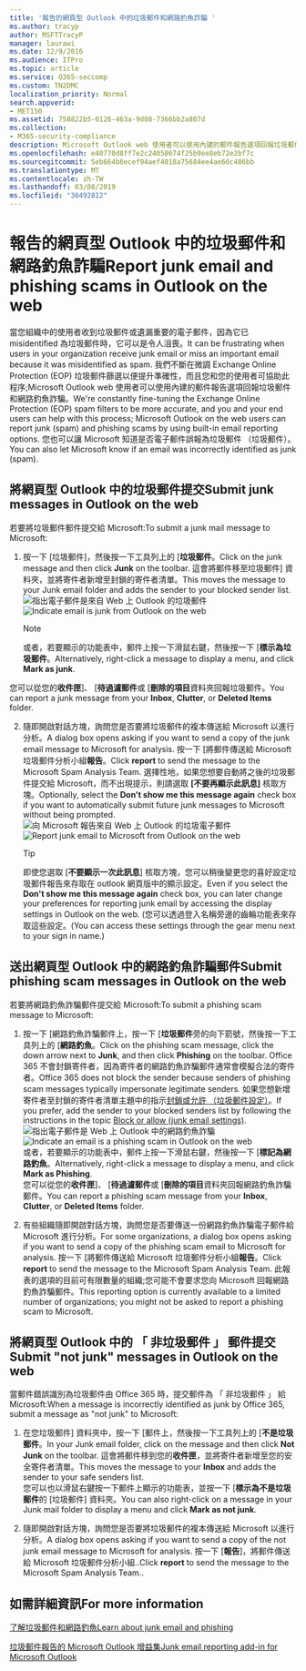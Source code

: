 ```yaml
---
title: '報告的網頁型 Outlook 中的垃圾郵件和網路釣魚詐騙 '
ms.author: tracyp
author: MSFTTracyP
manager: laurawi
ms.date: 12/9/2016
ms.audience: ITPro
ms.topic: article
ms.service: O365-seccomp
ms.custom: TN2DMC
localization_priority: Normal
search.appverid:
- MET150
ms.assetid: 758822b5-0126-463a-9d08-7366bb2a807d
ms.collection:
- M365-security-compliance
description: Microsoft Outlook web 使用者可以使用內建的郵件報告選項回報垃圾郵件和網路釣魚詐騙。 您也可以讓 Microsoft 知道是否電子郵件誤報為垃圾郵件 （垃圾郵件）。
ms.openlocfilehash: e40770d8ff7e2c24058674f25b9ee8eb72e2bf7c
ms.sourcegitcommit: 5eb664b6ecef94aef4018a75684ee4ae66c486bb
ms.translationtype: MT
ms.contentlocale: zh-TW
ms.lasthandoff: 03/08/2019
ms.locfileid: "30492812"
---
```

# <a name="report-junk-email-and-phishing-scams-in-outlook-on-the-web"></a><span data-ttu-id="476ec-104">報告的網頁型 Outlook 中的垃圾郵件和網路釣魚詐騙</span><span class="sxs-lookup"><span data-stu-id="476ec-104">Report junk email and phishing scams in Outlook on the web</span></span> 

<span data-ttu-id="476ec-105">當您組織中的使用者收到垃圾郵件或遺漏重要的電子郵件，因為它已 misidentified 為垃圾郵件時，它可以是令人沮喪。</span><span class="sxs-lookup"><span data-stu-id="476ec-105">It can be frustrating when users in your organization receive junk email or miss an important email because it was misidentified as spam.</span></span> <span data-ttu-id="476ec-106">我們不斷在微調 Exchange Online Protection (EOP) 垃圾郵件篩選以便提升準確性，而且您和您的使用者可協助此程序;Microsoft Outlook web 使用者可以使用內建的郵件報告選項回報垃圾郵件和網路釣魚詐騙。</span><span class="sxs-lookup"><span data-stu-id="476ec-106">We're constantly fine-tuning the Exchange Online Protection (EOP) spam filters to be more accurate, and you and your end users can help with this process; Microsoft Outlook on the web users can report junk (spam) and phishing scams by using built-in email reporting options.</span></span> <span data-ttu-id="476ec-107">您也可以讓 Microsoft 知道是否電子郵件誤報為垃圾郵件 （垃圾郵件）。</span><span class="sxs-lookup"><span data-stu-id="476ec-107">You can also let Microsoft know if an email was incorrectly identified as junk (spam).</span></span>
  
## <a name="submit-junk-messages-in-outlook-on-the-web"></a><span data-ttu-id="476ec-108">將網頁型 Outlook 中的垃圾郵件提交</span><span class="sxs-lookup"><span data-stu-id="476ec-108">Submit junk messages in Outlook on the web</span></span>

<span data-ttu-id="476ec-109">若要將垃圾郵件郵件提交給 Microsoft:</span><span class="sxs-lookup"><span data-stu-id="476ec-109">To submit a junk mail message to Microsoft:</span></span>
  
1. <span data-ttu-id="476ec-110">按一下 [垃圾郵件]，然後按一下工具列上的 [**垃圾郵件**。</span><span class="sxs-lookup"><span data-stu-id="476ec-110">Click on the junk message and then click **Junk** on the toolbar.</span></span> <span data-ttu-id="476ec-111">這會將郵件移至垃圾郵件] 資料夾，並將寄件者新增至封鎖的寄件者清單。</span><span class="sxs-lookup"><span data-stu-id="476ec-111">This moves the message to your Junk email folder and adds the sender to your blocked sender list.</span></span> 
    <span data-ttu-id="476ec-112">![指出電子郵件是來自 Web 上 Outlook 的垃圾郵件](media/a10ae792-aab6-4374-a041-6c3f732eb2e3.png)</span><span class="sxs-lookup"><span data-stu-id="476ec-112">![Indicate email is junk from Outlook on the web](media/a10ae792-aab6-4374-a041-6c3f732eb2e3.png)</span></span>
  
    > [!NOTE]
    > <span data-ttu-id="476ec-113">或者，若要顯示的功能表中，郵件上按一下滑鼠右鍵，然後按一下 [**標示為垃圾郵件**。</span><span class="sxs-lookup"><span data-stu-id="476ec-113">Alternatively, right-click a message to display a menu, and click **Mark as junk**.</span></span> 
  
<span data-ttu-id="476ec-114">您可以從您的**收件匣**]、 [**待過濾郵件**或 [**刪除的項目**資料夾回報垃圾郵件。</span><span class="sxs-lookup"><span data-stu-id="476ec-114">You can report a junk message from your **Inbox**, **Clutter**, or **Deleted Items** folder.</span></span> 
  
2. <span data-ttu-id="476ec-115">隨即開啟對話方塊，詢問您是否要將垃圾郵件的複本傳送給 Microsoft 以進行分析。</span><span class="sxs-lookup"><span data-stu-id="476ec-115">A dialog box opens asking if you want to send a copy of the junk email message to Microsoft for analysis.</span></span> <span data-ttu-id="476ec-116">按一下 [將郵件傳送給 Microsoft 垃圾郵件分析小組**報告**。</span><span class="sxs-lookup"><span data-stu-id="476ec-116">Click **report** to send the message to the Microsoft Spam Analysis Team.</span></span> <span data-ttu-id="476ec-117">選擇性地，如果您想要自動將之後的垃圾郵件提交給 Microsoft，而不出現提示，則請選取 **[不要再顯示此訊息]** 核取方塊。</span><span class="sxs-lookup"><span data-stu-id="476ec-117">Optionally, select the **Don't show me this message again** check box if you want to automatically submit future junk messages to Microsoft without being prompted.</span></span> 
    <span data-ttu-id="476ec-118">![向 Microsoft 報告來自 Web 上 Outlook 的垃圾電子郵件](media/e8d3a9f9-6eb6-4309-ba6d-643dffdb6a33.png)</span><span class="sxs-lookup"><span data-stu-id="476ec-118">![Report junk email to Microsoft from Outlook on the web](media/e8d3a9f9-6eb6-4309-ba6d-643dffdb6a33.png)</span></span>
  
    > [!TIP]
    > <span data-ttu-id="476ec-119">即使您選取 [**不要顯示一次此訊息**] 核取方塊，您可以稍後變更您的喜好設定垃圾郵件報告來存取在 outlook 網頁版中的顯示設定。</span><span class="sxs-lookup"><span data-stu-id="476ec-119">Even if you select the **Don't show me this message again** check box, you can later change your preferences for reporting junk email by accessing the display settings in Outlook on the web.</span></span> <span data-ttu-id="476ec-120">(您可以透過登入名稱旁邊的齒輪功能表來存取這些設定。</span><span class="sxs-lookup"><span data-stu-id="476ec-120">(You can access these settings through the gear menu next to your sign in name.)</span></span> 
  
## <a name="submit-phishing-scam-messages-in-outlook-on-the-web"></a><span data-ttu-id="476ec-121">送出網頁型 Outlook 中的網路釣魚詐騙郵件</span><span class="sxs-lookup"><span data-stu-id="476ec-121">Submit phishing scam messages in Outlook on the web</span></span>

<span data-ttu-id="476ec-122">若要將網路釣魚詐騙郵件提交給 Microsoft:</span><span class="sxs-lookup"><span data-stu-id="476ec-122">To submit a phishing scam message to Microsoft:</span></span>
  
1. <span data-ttu-id="476ec-123">按一下 [網路釣魚詐騙郵件上，按一下 [**垃圾郵件**旁的向下箭號，然後按一下工具列上的 [**網路釣魚**。</span><span class="sxs-lookup"><span data-stu-id="476ec-123">Click on the phishing scam message, click the down arrow next to **Junk**, and then click **Phishing** on the toolbar.</span></span> <span data-ttu-id="476ec-124">Office 365 不會封鎖寄件者，因為寄件者的網路釣魚詐騙郵件通常會模擬合法的寄件者。</span><span class="sxs-lookup"><span data-stu-id="476ec-124">Office 365 does not block the sender because senders of phishing scam messages typically impersonate legitimate senders.</span></span> <span data-ttu-id="476ec-125">如果您想新增寄件者至封鎖的寄件者清單主題中的指示[封鎖或允許 （垃圾郵件設定）](https://go.microsoft.com/fwlink/?LinkId=627572)。</span><span class="sxs-lookup"><span data-stu-id="476ec-125">If you prefer, add the sender to your blocked senders list by following the instructions in the topic [Block or allow (junk email settings)](https://go.microsoft.com/fwlink/?LinkId=627572).</span></span> 
    <span data-ttu-id="476ec-126">![指出電子郵件是 Web 上 Outlook 中的網路釣魚詐騙](media/959bb577-341c-41ee-a159-e46600b2cf8a.png)</span><span class="sxs-lookup"><span data-stu-id="476ec-126">![Indicate an email is a phishing scam in Outlook on the web](media/959bb577-341c-41ee-a159-e46600b2cf8a.png)</span></span><br/><span data-ttu-id="476ec-127">或者，若要顯示的功能表中，郵件上按一下滑鼠右鍵，然後按一下 [**標記為網路釣魚**。</span><span class="sxs-lookup"><span data-stu-id="476ec-127">Alternatively, right-click a message to display a menu, and click **Mark as Phishing**.</span></span><br/><span data-ttu-id="476ec-128">您可以從您的**收件匣**]、 [**待過濾郵件**或 [**刪除的項目**資料夾回報網路釣魚詐騙郵件。</span><span class="sxs-lookup"><span data-stu-id="476ec-128">You can report a phishing scam message from your **Inbox**, **Clutter**, or **Deleted Items** folder.</span></span> 
  
2. <span data-ttu-id="476ec-129">有些組織隨即開啟對話方塊，詢問您是否要傳送一份網路釣魚詐騙電子郵件給 Microsoft 進行分析。</span><span class="sxs-lookup"><span data-stu-id="476ec-129">For some organizations, a dialog box opens asking if you want to send a copy of the phishing scam email to Microsoft for analysis.</span></span> <span data-ttu-id="476ec-130">按一下 [將郵件傳送給 Microsoft 垃圾郵件分析小組**報告**。</span><span class="sxs-lookup"><span data-stu-id="476ec-130">Click **report** to send the message to the Microsoft Spam Analysis Team.</span></span> <span data-ttu-id="476ec-131">此報表的選項的目前可有限數量的組織;您可能不會要求您向 Microsoft 回報網路釣魚詐騙郵件。</span><span class="sxs-lookup"><span data-stu-id="476ec-131">This reporting option is currently available to a limited number of organizations; you might not be asked to report a phishing scam to Microsoft.</span></span> 
    
## <a name="submit-not-junk-messages-in-outlook-on-the-web"></a><span data-ttu-id="476ec-132">將網頁型 Outlook 中的 「 非垃圾郵件 」 郵件提交</span><span class="sxs-lookup"><span data-stu-id="476ec-132">Submit "not junk" messages in Outlook on the web</span></span>

<span data-ttu-id="476ec-133">當郵件錯誤識別為垃圾郵件由 Office 365 時，提交郵件為 「 非垃圾郵件 」 給 Microsoft:</span><span class="sxs-lookup"><span data-stu-id="476ec-133">When a message is incorrectly identified as junk by Office 365, submit a message as "not junk" to Microsoft:</span></span>
  
1. <span data-ttu-id="476ec-134">在您垃圾郵件] 資料夾中，按一下 [郵件上，然後按一下工具列上的 [**不是垃圾郵件**。</span><span class="sxs-lookup"><span data-stu-id="476ec-134">In your Junk email folder, click on the message and then click **Not Junk** on the toolbar.</span></span> <span data-ttu-id="476ec-135">這會將郵件移到您的**收件匣**，並將寄件者新增至您的安全寄件者清單。</span><span class="sxs-lookup"><span data-stu-id="476ec-135">This moves the message to your **Inbox** and adds the sender to your safe senders list.</span></span> <br/><span data-ttu-id="476ec-136">您可以也以滑鼠右鍵按一下郵件上顯示的功能表，並按一下 [**標示為不是垃圾郵件**的 [垃圾郵件] 資料夾。</span><span class="sxs-lookup"><span data-stu-id="476ec-136">You can also right-click on a message in your Junk mail folder to display a menu and click **Mark as not junk**.</span></span> 
  
2. <span data-ttu-id="476ec-137">隨即開啟對話方塊，詢問您是否要將垃圾郵件的複本傳送給 Microsoft 以進行分析。</span><span class="sxs-lookup"><span data-stu-id="476ec-137">A dialog box opens asking if you want to send a copy of the not junk email message to Microsoft for analysis.</span></span> <span data-ttu-id="476ec-138">按一下 [**報告**]，將郵件傳送給 Microsoft 垃圾郵件分析小組..</span><span class="sxs-lookup"><span data-stu-id="476ec-138">Click **report** to send the message to the Microsoft Spam Analysis Team..</span></span> 
    
## <a name="for-more-information"></a><span data-ttu-id="476ec-139">如需詳細資訊</span><span class="sxs-lookup"><span data-stu-id="476ec-139">For more information</span></span>

[<span data-ttu-id="476ec-140">了解垃圾郵件和網路釣魚</span><span class="sxs-lookup"><span data-stu-id="476ec-140">Learn about junk email and phishing</span></span>](https://go.microsoft.com/fwlink/p/?LinkId=270068)

[<span data-ttu-id="476ec-141">垃圾郵件報告的 Microsoft Outlook 增益集</span><span class="sxs-lookup"><span data-stu-id="476ec-141">Junk email reporting add-in for Microsoft Outlook</span></span>](https://docs.microsoft.com/en-us/office365/securitycompliance/junk-email-reporting-add-in-for-microsoft-outlook)
  
  

